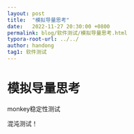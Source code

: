 ```yaml
---
layout: post
title:  "模拟导量思考"
date:   2022-11-27 20:30:00 +0800
permalink: blog/软件测试/模拟导量思考.html
typora-root-url: ../../
author: handong
tag1: 软件测试
---
```




# 模拟导量思考

monkey稳定性测试

混沌测试！